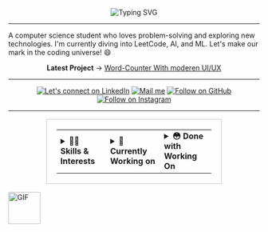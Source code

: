 <!-- Typing SVG -->
<p align="center">
  <img src="https://readme-typing-svg.demolab.com?font=Roboto&size=45&pause=1000&color=808080&center=true&vCenter=true&width=500&lines=Hey+there%2C+I+am+Ali" alt="Typing SVG" />
</p>

---

A computer science student who loves problem-solving and exploring new technologies. I'm currently diving into LeetCode, AI, and ML. Let's make our mark in the coding universe! 😄

<p align="middle">
  <strong>Latest Project</strong> -> <a href="https://cursedspiderboi.github.io/Text-Editor/">Word-Counter With moderen UI/UX</a>
</p>

---
<!---<details>
  <summary><strong>Want to know more about me?</strong></summary>
|![image](https://avatars.githubusercontent.com/CursedSpiderBoi)|![image](https://avatars.githubusercontent.com/CursedSpiderBoi)|![image](https://avatars.githubusercontent.com/CursedSpiderBoi)|![image](https://avatars.githubusercontent.com/CursedSpiderBoi)|![image](https://avatars.githubusercontent.com/CursedSpiderBoi)|
|:-:|:-:|:-:|:-:|:-:|
|[yeh me hoon](https://www.linkedin.com/in/cursedspiderboi/)|[Yeh Bhi me hoon](https://www.linkedin.com/in/cursedspiderboi/)|[Yeh tou hoon hi mein](https://www.linkedin.com/in/cursedspiderboi/)|[Yeh dekha dekha lg rha hai](https://www.linkedin.com/in/cursedspiderboi/)|[Yeh Bnda hai?](https://www.linkedin.com/in/cursedspiderboi/)|
</details>--->



<p align="middle">

<p align="middle">
  <a href="https://www.linkedin.com/in/cursedspiderboi"><img title="Let's connect on LinkedIn" src="https://img.shields.io/badge/LinkedIn-0077B5?style=for-the-badge&logo=linkedin&logoColor=white"/></a>
  <!-- <a href="https://twitter.com/"><img title="Let's connect on Twitter" src="https://img.shields.io/badge/Twitter-1DA1F2?style=for-the-badge&logo=twitter&logoColor=white"/></a> -->
  <a href="mailto:lame.hero.no.1@gmail.com"><img title="Mail me" src="https://img.shields.io/badge/Gmail-D14836?style=for-the-badge&logo=gmail&logoColor=white"/></a>
  <a href="https://github.com/CursedSpiderBoi"><img title="Follow on GitHub" src="https://img.shields.io/badge/GitHub-100000?style=for-the-badge&logo=github&logoColor=white"/></a>
  <a href="https://www.instagram.com/art_lancers/"><img title="Follow on Instagram" src="https://img.shields.io/badge/Instagram-E4405F?style=for-the-badge&logo=instagram&logoColor=white"/></a>
</p>

---


<!-- Table -->
<div align="center">
  <table style="width: 70%; border: 1px solid #ccc; padding: 20px;">
    <tr>
      <td>
        <details>
          <summary><strong>👨‍💻 Skills & Interests</strong></summary>
          - Food (making && eating both)</br>
          - Web Dev</br>
          - Professional Video Editor</br>
          - The harder the problem, the greater the Fun</br>
          - Keen Interest in Machine Learning</br>
          - Learning C++ to develop Windows, Linux & Android Applications</br>
        </details>
      </td>
      <td>
        <details>
          <summary><strong>🤤 Currently Working on</strong></summary>
          - The art of Computer Shaders</br>
          - Convolutions</br>
          - MERN</br>
          - Database Management</br>
        </details>
      </td>
      <td>
        <details>
          <summary><strong>😳 Done with Working On</strong></summary>
          - Learning Probability & Statistics</br>
          - Assembly Language</br>
          - Design and Analysis of Algorithms</br>
          - Learning how OS works</br>
          - OOP</br>
          - Data Structures (I just love them)</br>
          - Discrete Mathematics (Thank God it's done)</br>
          - Linear Algebra (need this for game making)</br>
          - Computer Architecture (why we are forced to learn it >_<)</br>
          - Advance concepts of C++</br>
        </details>
      </td>
    </tr>
  </table>
</div>

  <img src="https://i.pinimg.com/originals/88/b7/89/88b7890e8bef5980f79e300fd0a7bd8e.gif" alt="GIF" width="64" height="64" />
